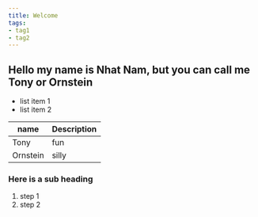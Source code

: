 ```yaml
---
title: Welcome
tags:
- tag1
- tag2
---
```


## Hello my name is Nhat Nam, but you can call me Tony or Ornstein

* list item 1
* list item 2

name    | Description
--------|------------
Tony    | fun
Ornstein| silly

### Here is a sub heading

1. step 1
1. step 2
